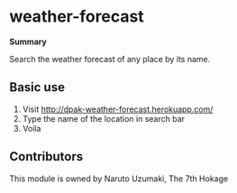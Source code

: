 # weather-forecast

**Summary** 

Search the weather forecast of any place by its name. 

## Basic use

1. Visit http://dpak-weather-forecast.herokuapp.com/ 
2. Type the name of the location in search bar
3. Voila

## Contributors

This module is owned by Naruto Uzumaki, The 7th Hokage